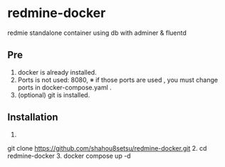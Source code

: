# redmine-docker
redmie standalone  container using db with adminer &amp; fluentd 

## Pre 
1. docker is already installed. 
2. Ports is not used: 8080,
※ if those ports are used , you must change ports in docker-compose.yaml .
3. (optional) git is installed.


## Installation

1. 
git clone https://github.com/shahou8setsu/redmine-docker.git
2. 
cd redmine-docker
3.
docker compose up -d

